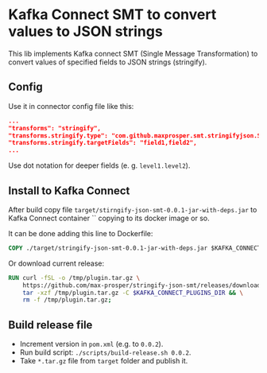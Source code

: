 # Kafka Connect SMT to convert values to JSON strings
This lib implements Kafka connect SMT (Single Message Transformation) to
convert values of specified fields to JSON strings (stringify).

## Config
Use it in connector config file like this:
~~~json
...
"transforms": "stringify",
"transforms.stringify.type": "com.github.maxprosper.smt.stringifyjson.StringifyJson$Value",
"transforms.stringify.targetFields": "field1,field2",
...
~~~

Use dot notation for deeper fields (e. g. `level1.level2`).

## Install to Kafka Connect
After build copy file `target/stirngify-json-smt-0.0.1-jar-with-deps.jar`
to Kafka Connect container `` copying to its docker image or so.

It can be done adding this line to Dockerfile:
~~~Dockerfile
COPY ./target/stringify-json-smt-0.0.1-jar-with-deps.jar $KAFKA_CONNECT_PLUGINS_DIR
~~~

Or download current release:
~~~Dockerfile
RUN curl -fSL -o /tmp/plugin.tar.gz \
    https://github.com/max-prosper/stringify-json-smt/releases/download/0.0.1/stringify-json-smt-0.0.1.tar.gz && \
    tar -xzf /tmp/plugin.tar.gz -C $KAFKA_CONNECT_PLUGINS_DIR && \
    rm -f /tmp/plugin.tar.gz;
~~~

## Build release file
- Increment version in `pom.xml` (e.g. to `0.0.2`).
- Run build script: `./scripts/build-release.sh 0.0.2`.
- Take `*.tar.gz` file from `target` folder and publish it.
